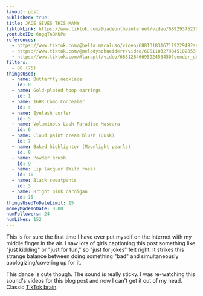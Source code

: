 ```yaml
---
layout: post
published: true
title: JADE GIVES THIS MANY
tiktokLink: https://www.tiktok.com/@jadeontheinternet/video/6892937527594896646?sender_device=pc&sender_web_id=6891999718790268421&is_from_webapp=1
youtubeID: 6ngqTnBKUPo
references:
  - https://www.tiktok.com/@bella.macaluso/video/6881318316711922949?sender_device=pc&sender_web_id=6891999718790268421&is_from_webapp=1
  - https://www.tiktok.com/@melodyschneiderr/video/6881103279045102853?sender_device=pc&sender_web_id=6891999718790268421&is_from_webapp=1
  - https://www.tiktok.com/@laraptt/video/6881264669592456450?sender_device=pc&sender_web_id=6891999718790268421&is_from_webapp=1
filters:
  - G6 (75)
thingsUsed:
  - name: Butterfly necklace
    id: 0
  - name: Gold-plated hoop earrings
    id: 1
  - name: 16HR Camo Concealer
    id: 4
  - name: Eyelash curler
    id: 5
  - name: Voluminous Lash Paradise Mascara
    id: 6
  - name: Cloud paint cream blush (Dusk)
    id: 7
  - name: Baked highlighter (Moonlight pearls)
    id: 8
  - name: Powder brush
    id: 9
  - name: Lip lacquer (Wild rose)
    id: 10
  - name: Black sweatpants
    id: 3
  - name: Bright pink cardigan
    id: 15
thingsUsedToDateLimit: 15
moneyMadeToDate: 0.00
numFollowers: 24
numLikes: 152
---
```


This is for sure the first time I have ever put myself on the Internet with my middle finger in the air. I saw lots of girls captioning this post something like "just kidding" or "just for fun," so "just for jokes" felt right. It strikes this strange balance between doing something "bad" and simultaneously apologizing/covering up for it.

This dance is cute though. The sound is really sticky. I was re-watching this sound's videos for this blog post and now I can't get it out of my head. Classic [TikTok brain](https://slate.com/technology/2020/09/tiktok-brain-send-help.html).

